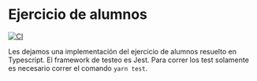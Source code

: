 # Ejercicio de alumnos

[![CI](https://github.com/uqbar-project/eg-alumnos-.ts/actions/workflows/test.yml/badge.svg)](https://github.com/uqbar-project/eg-alumnos-.ts/actions/workflows/test.yml)

Les dejamos una implementación del ejercicio de alumnos resuelto en Typescript. El framework de testeo es Jest. Para correr los test solamente es necesario correr el comando `yarn test`.
